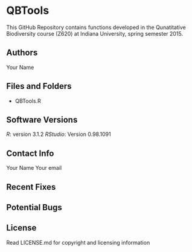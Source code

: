 # QBTools
This GitHub Repository contains functions developed in the Qunatitative Biodiversity course (Z620) at Indiana University, spring semester 2015.

Authors
-------

Your Name


Files and Folders
-------
+ QBTools.R


Software Versions
-----------------
*R*: version 3.1.2
*RStudio*: Version 0.98.1091

Contact Info
------------
Your Name
Your email

Recent Fixes
------------

Potential Bugs
------------

License
---------
Read LICENSE.md for copyright and licensing information
